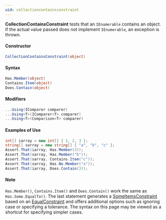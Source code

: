 ```yaml
---
uid: collectioncontainsconstraint
---
```


**CollectionContainsConstraint** tests that an `IEnumerable` contains an object. If the actual value passed does not implement `IEnumerable`, an exception is thrown.

#### Constructor

```csharp
CollectionContainsConstraint(object)
```

#### Syntax

```csharp
Has.Member(object)
Contains.Item(object)
Does.Contain(object)
```

#### Modifiers

```csharp
...Using(IComparer comparer)
...Using<T>(IComparer<T> comparer)
...Using<T>(Comparison<T> comparer)
```

#### Examples of Use

```csharp
int[] iarray = new int[] { 1, 2, 3 };
string[] sarray = new string[] { "a", "b", "c" };
Assert.That(iarray, Has.Member(3));
Assert.That(sarray, Has.Member("b"));
Assert.That(sarray, Contains.Item("c"));
Assert.That(sarray, Has.No.Member("x"));
Assert.That(iarray, Does.Contain(3));
```

#### Note

`Has.Member()`, `Contains.Item()` and `Does.Contain()` work the same as `Has.Some.EqualTo()`. The last statement generates a [SomeItemsConstraint](SomeItemsConstraint.md) based on an [EqualConstraint](EqualConstraint.md) and offers additional options such as ignoring case or specifying a tolerance. The syntax on this page may be viewed as a shortcut for specifying simpler cases.
